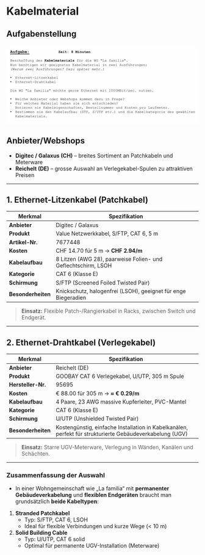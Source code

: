 # Kabelmaterial

## Aufgabenstellung
![Aufgabenstellung](/Images/Tag_1/Aufgabe_2_Aufgabenstellung.png)

## Anbieter/Webshops
- **Digitec / Galaxus (CH)** – breites Sortiment an Patchkabeln und Meterware  
- **Reichelt (DE)** – grosse Auswahl an Verlegekabel-Spulen zu attraktiven Preisen  

---

## 1. Ethernet-Litzenkabel (Patchkabel)

| Merkmal            | Spezifikation                                                                                |
|--------------------|----------------------------------------------------------------------------------------------|
| **Anbieter**       | Digitec / Galaxus                                                                            |
| **Produkt**        | Value Netzwerkkabel, S/FTP, CAT 6, 5 m                                                       |
| **Artikel-Nr.**    | 7677448                                                                                      |
| **Kosten**         | CHF 14.70 für 5 m → **CHF 2.94/m**                                                           |
| **Kabelaufbau**    | 8 Litzen (AWG 28), paarweise Folien- und Geflechtschirm, LSOH                                |
| **Kategorie**      | CAT 6 (Klasse E)                                                                             |
| **Schirmung**      | S/FTP (Screened Foiled Twisted Pair)                                                         |
| **Besonderheiten** | Knickschutz, halogenfrei (LSOH), geeignet für enge Biegeradien                               |

> **Einsatz:** Flexible Patch-/Rangierkabel in Racks, zwischen Switch und Endgerät.

---

## 2. Ethernet-Drahtkabel (Verlegekabel)

| Merkmal            | Spezifikation                                                                                |
|--------------------|----------------------------------------------------------------------------------------------|
| **Anbieter**       | Reichelt (DE)                                                                                |
| **Produkt**        | GOOBAY CAT 6 Verlegekabel, U/UTP, 305 m Spule                                                |
| **Hersteller-Nr.** | 95695                                                                                        |
| **Kosten**         | € 88.00 für 305 m → **≈ € 0.29/m**                                                           |
| **Kabelaufbau**    | 4 Paare, 23 AWG massive Kupferleiter, PVC-Mantel                                             |
| **Kategorie**      | CAT 6 (Klasse E)                                                                             |
| **Schirmung**      | U/UTP (Unshielded Twisted Pair)                                                              |
| **Besonderheiten** | Kostengünstig, einfache Installation in Kabelkanälen, perfekt für strukturierte Gebäudeverkabelung (UGV) |

> **Einsatz:** Starre UGV-Meterware, Verlegung in Wänden, Kanälen und Schächten.

---

### Zusammenfassung der Auswahl

* In einer Wohngemeinschaft wie „La familia“ mit **permanenter Gebäudeverkabelung** und **flexiblen Endgeräten** braucht man grundsätzlich **beide Kabeltypen**:

1. **Stranded Patchkabel**  
   - Typ: S/FTP, CAT 6, LSOH  
   - Ideal für flexible Verbindungen und kurze Wege (< 10 m)
2. **Solid Building Cable**  
   - Typ: U/UTP, CAT 6 solid  
   - Optimal für permanente UGV-Installation (Meterware)
